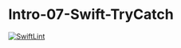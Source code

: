 # Intro-07-Swift-TryCatch
[![SwiftLint](https://github.com/ICS4U-Programming-MelodyB/Intro-07-Swift-TryCatch/workflows/SwiftLint/badge.svg)](https://github.com/ICS4U-Programming-MelodyB/Intro-07-Swift-TryCatch/actions)

